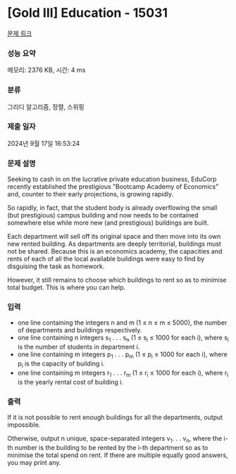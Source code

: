 # [Gold III] Education - 15031 

[문제 링크](https://www.acmicpc.net/problem/15031) 

### 성능 요약

메모리: 2376 KB, 시간: 4 ms

### 분류

그리디 알고리즘, 정렬, 스위핑

### 제출 일자

2024년 9월 17일 16:53:24

### 문제 설명

<p>Seeking to cash in on the lucrative private education business, EduCorp recently established the prestigious ”Bootcamp Academy of Economics” and, counter to their early projections, is growing rapidly.</p>

<p>So rapidly, in fact, that the student body is already overflowing the small (but prestigious) campus building and now needs to be contained somewhere else while more new (and prestigious) buildings are built.</p>

<p>Each department will sell off its original space and then move into its own new rented building. As departments are deeply territorial, buildings must not be shared. Because this is an economics academy, the capacities and rents of each of all the local available buildings were easy to find by disguising the task as homework.</p>

<p>However, it still remains to choose which buildings to rent so as to minimise total budget. This is where you can help.</p>

### 입력 

 <ul>
	<li>one line containing the integers n and m (1 ≤ n ≤ m ≤ 5000), the number of departments and buildings respectively.</li>
	<li>one line containing n integers s<sub>1</sub> . . . s<sub>n</sub> (1 ≤ s<sub>i</sub> ≤ 1000 for each i), where s<sub>i</sub> is the number of students in department i.</li>
	<li>one line containing m integers p<sub>1</sub> . . . p<sub>m</sub> (1 ≤ p<sub>i</sub> ≤ 1000 for each i), where p<sub>i</sub> is the capacity of building i.</li>
	<li>one line containing m integers r<sub>1</sub> . . . r<sub>m</sub> (1 ≤ r<sub>i</sub> ≤ 1000 for each i), where r<sub>i</sub> is the yearly rental cost of building i.</li>
</ul>

### 출력 

 <p>If it is not possible to rent enough buildings for all the departments, output impossible.</p>

<p>Otherwise, output n unique, space-separated integers v<sub>1</sub>. . . v<sub>n</sub>, where the i-th number is the building to be rented by the i-th department so as to minimise the total spend on rent. If there are multiple equally good answers, you may print any.</p>

